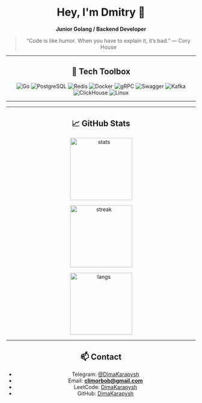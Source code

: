 <div align="center">

# Hey, I'm Dmitry 👋  

**Junior Golang / Backend Developer**  

> “Code is like humor. When you have to explain it, it’s bad.” — Cory House  

---

## 🔧 Tech Toolbox  

![Go](https://img.shields.io/badge/Go-007ACC?style=for-the-badge&logo=go&logoColor=white)
![PostgreSQL](https://img.shields.io/badge/PostgreSQL-336791?style=for-the-badge&logo=postgresql&logoColor=white)
![Redis](https://img.shields.io/badge/Redis-CC0000?style=for-the-badge&logo=redis&logoColor=white)
![Docker](https://img.shields.io/badge/Docker-0db7ed?style=for-the-badge&logo=docker&logoColor=white)
![gRPC](https://img.shields.io/badge/gRPC-007ACC?style=for-the-badge&logo=grpc&logoColor=white)
![Swagger](https://img.shields.io/badge/Swagger-85EA2D?style=for-the-badge&logo=swagger&logoColor=black)
![Kafka](https://img.shields.io/badge/Kafka-231F20?style=for-the-badge&logo=apache-kafka&logoColor=white)
![ClickHouse](https://img.shields.io/badge/ClickHouse-FFCC01?style=for-the-badge&logo=clickhouse&logoColor=black)
![Linux](https://img.shields.io/badge/Linux-007ACC?style=for-the-badge&logo=linux&logoColor=white)

---


---
  

## 📈 GitHub Stats



  <!-- Общая статистика -->
  <img
    src="https://github-readme-stats.vercel.app/api?username=DimaKarapysh&show_icons=true&theme=tokyonight&include_all_commits=true&count_private=true&rank_icon=github"
    height="165" alt="stats"/>

  <!-- Streak (подряд и самый длинный) -->
  <img
    src="https://streak-stats.demolab.com?user=DimaKarapysh&theme=tokyonight&date_format=j%20M%5B%20Y%5D"
    height="165" alt="streak"/>

  <!-- Топ языков -->
  <img
    src="https://github-readme-stats.vercel.app/api/top-langs/?username=DimaKarapysh&layout=compact&theme=tokyonight&langs_count=8"
    height="165" alt="langs"/>




---

## 📫 Contact  

- Telegram: [@DimaKarapysh](https://t.me/DimaKarapysh)  
- Email: **climorbob@gmail.com**  
- LeetCode: [DimaKarapysh](https://leetcode.com/u/DimaKarapysh/)  
- GitHub: [DimaKarapysh](https://github.com/DimaKarapysh)
  
</div>

